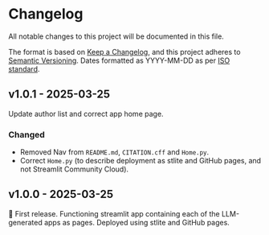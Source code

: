 # Changelog

All notable changes to this project will be documented in this file.

The format is based on [Keep a Changelog](https://keepachangelog.com/en/1.1.0/),
and this project adheres to [Semantic Versioning](https://semver.org/spec/v2.0.0.html). Dates formatted as YYYY-MM-DD as per [ISO standard](https://www.iso.org/iso-8601-date-and-time-format.html).

## v1.0.1 - 2025-03-25

Update author list and correct app home page.

### Changed

* Removed Nav from `README.md`, `CITATION.cff` and `Home.py`.
* Correct `Home.py` (to describe deployment as stlite and GitHub pages, and not Streamlit Community Cloud).

## v1.0.0 - 2025-03-25

🌱 First release. Functioning streamlit app containing each of the LLM-generated apps as pages. Deployed using stlite and GitHub pages.